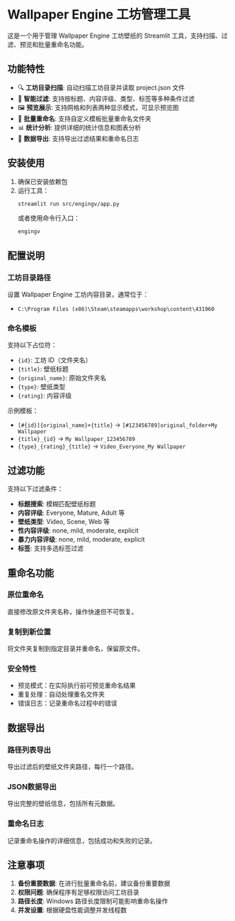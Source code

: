 # Wallpaper Engine 工坊管理工具

这是一个用于管理 Wallpaper Engine 工坊壁纸的 Streamlit 工具，支持扫描、过滤、预览和批量重命名功能。

## 功能特性

- 🔍 **工坊目录扫描**: 自动扫描工坊目录并读取 project.json 文件
- 🎯 **智能过滤**: 支持按标题、内容评级、类型、标签等多种条件过滤
- 🖼️ **预览展示**: 支持网格和列表两种显示模式，可显示预览图
- 📁 **批量重命名**: 支持自定义模板批量重命名文件夹
- 📊 **统计分析**: 提供详细的统计信息和图表分析
- 💾 **数据导出**: 支持导出过滤结果和重命名日志

## 安装使用

1. 确保已安装依赖包
2. 运行工具：
   ```bash
   streamlit run src/engingv/app.py
   ```
   或者使用命令行入口：
   ```bash
   engingv
   ```

## 配置说明

### 工坊目录路径
设置 Wallpaper Engine 工坊内容目录，通常位于：
- `C:\Program Files (x86)\Steam\steamapps\workshop\content\431960`

### 命名模板
支持以下占位符：
- `{id}`: 工坊 ID（文件夹名）
- `{title}`: 壁纸标题
- `{original_name}`: 原始文件夹名
- `{type}`: 壁纸类型
- `{rating}`: 内容评级

示例模板：
- `[#{id}]{original_name}+{title}` → `[#123456789]original_folder+My Wallpaper`
- `{title}_{id}` → `My Wallpaper_123456789`
- `{type}_{rating}_{title}` → `Video_Everyone_My Wallpaper`

## 过滤功能

支持以下过滤条件：
- **标题搜索**: 模糊匹配壁纸标题
- **内容评级**: Everyone, Mature, Adult 等
- **壁纸类型**: Video, Scene, Web 等
- **性内容评级**: none, mild, moderate, explicit
- **暴力内容评级**: none, mild, moderate, explicit
- **标签**: 支持多选标签过滤

## 重命名功能

### 原位重命名
直接修改原文件夹名称，操作快速但不可恢复。

### 复制到新位置
将文件夹复制到指定目录并重命名，保留原文件。

### 安全特性
- 预览模式：在实际执行前可预览重命名结果
- 重复处理：自动处理重名文件夹
- 错误日志：记录重命名过程中的错误

## 数据导出

### 路径列表导出
导出过滤后的壁纸文件夹路径，每行一个路径。

### JSON数据导出
导出完整的壁纸信息，包括所有元数据。

### 重命名日志
记录重命名操作的详细信息，包括成功和失败的记录。

## 注意事项

1. **备份重要数据**: 在进行批量重命名前，建议备份重要数据
2. **权限问题**: 确保程序有足够权限访问工坊目录
3. **路径长度**: Windows 路径长度限制可能影响重命名操作
4. **并发设置**: 根据硬盘性能调整并发线程数
